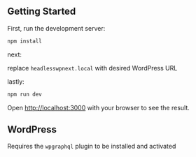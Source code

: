 ## Getting Started

First, run the development server:

```bash
npm install
```

next:

replace `headlesswpnext.local` with desired WordPress URL

lastly:

```bash
npm run dev
```

Open [http://localhost:3000](http://localhost:3000) with your browser to see the result.


## WordPress

Requires the `wpgraphql` plugin to be installed and activated





